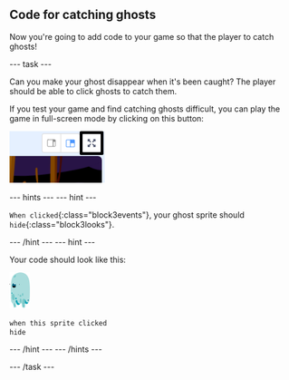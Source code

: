 ## Code for catching ghosts

Now you're going to add code to your game so that the player to catch ghosts!

--- task ---

Can you make your ghost disappear when it's been caught? The player should be able to click ghosts to catch them.

If you test your game and find catching ghosts difficult, you can play the game in full-screen mode by clicking on this button:

![screenshot](images/ghost-fullscreen-annotated.png)

--- hints ---
--- hint ---

`When clicked`{:class="block3events"}, your ghost sprite should `hide`{:class="block3looks"}.

--- /hint ---
--- hint ---

Your code should look like this:

![ghost-sprite](images/ghost-sprite.png)

```blocks3
when this sprite clicked
hide
```

--- /hint ---
--- /hints ---

--- /task ---
